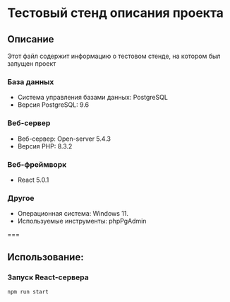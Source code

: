 # Тестовый стенд описания проекта

## Описание
Этот файл содержит информацию о тестовом стенде, на котором был запущен проект

### База данных
- Система управления базами данных: PostgreSQL
- Версия PostgreSQL: 9.6

### Веб-сервер
- Веб-сервер: Open-server 5.4.3
- Версия PHP: 8.3.2

### Веб-фреймворк
- React 5.0.1

### Другое
- Операционная система: Windows 11.
- Используемые инструменты: phpPgAdmin

===

## Использование:

### Запуск React-сервера

```
npm run start

```

